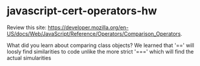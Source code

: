 # javascript-cert-operators-hw

Review this site: https://developer.mozilla.org/en-US/docs/Web/JavaScript/Reference/Operators/Comparison_Operators.

What did you learn about comparing class objects?
We learned that '==' will loosly find similarities to code unlike the more strict '===' which will find the actual simularities
